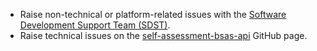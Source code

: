 * Raise non-technical or platform-related issues with the [Software Development Support Team (SDST)](https://developer.service.hmrc.gov.uk/developer/support).
* Raise technical issues on the [self-assessment-bsas-api](https://github.com/hmrc/self-assessment-bsas-api/issues) GitHub page.